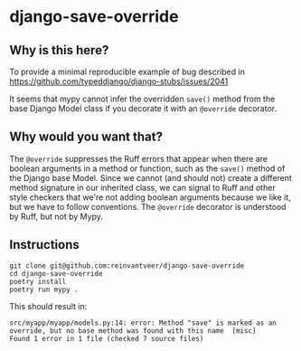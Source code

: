# django-save-override
## Why is this here?
To provide a minimal reproducible example of bug described in https://github.com/typeddjango/django-stubs/issues/2041

It seems that mypy cannot infer the overridden `save()` method from the base Django Model class if you decorate it with an
`@override` decorator.

## Why would you want that?
The `@override` suppresses the Ruff errors that appear when there are boolean arguments in a method or function, such as the `save()`
method of the Django base Model. Since we cannot (and should not) create a different method signature in our inherited class, we can
signal to Ruff and other style checkers that we're not adding boolean arguments because we like it, but we have to follow conventions.
The `@override` decorator is understood by Ruff, but not by Mypy.

## Instructions
```shell
git clone git@github.com:reinvantveer/django-save-override
cd django-save-override
poetry install
poetry run mypy .
```
This should result in:
```
src/myapp/myapp/models.py:14: error: Method "save" is marked as an override, but no base method was found with this name  [misc]
Found 1 error in 1 file (checked 7 source files)
```
